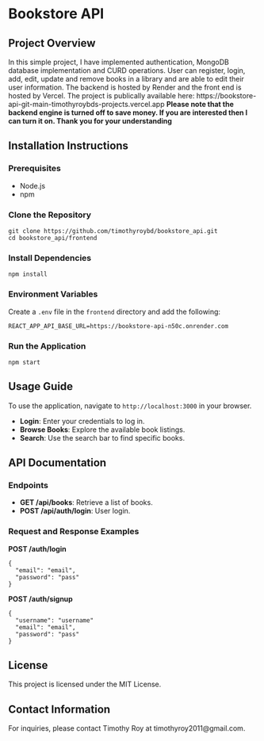 <!DOCTYPE html>
<html lang="en">
<head>
  <meta charset="UTF-8">
  <meta name="viewport" content="width=device-width, initial-scale=1.0">
 
</head>
<body>

<h1>Bookstore API</h1>

<h2 id="project-overview">Project Overview</h2>
<p>In this simple project, I have implemented authentication, MongoDB database implementation and CURD operations. User can register, login, add, edit, update and remove books in a library and are able to edit their user information. The backend is hosted by Render and the front end is hosted by Vercel. The project is publically available here: https://bookstore-api-git-main-timothyroybds-projects.vercel.app 
<strong>Please note that the backend engine is turned off to save money. If you are interested then I can turn it on. Thank you for your understanding</strong></p>

<h2 id="installation-instructions">Installation Instructions</h2>

<h3>Prerequisites</h3>
<ul>
  <li>Node.js</li>
  <li>npm</li>
</ul>

<h3>Clone the Repository</h3>
<pre><code>git clone https://github.com/timothyroybd/bookstore_api.git
cd bookstore_api/frontend
</code></pre>

<h3>Install Dependencies</h3>
<pre><code>npm install
</code></pre>

<h3>Environment Variables</h3>
<p>Create a <code>.env</code> file in the <code>frontend</code> directory and add the following:</p>
<pre><code>REACT_APP_API_BASE_URL=https://bookstore-api-n50c.onrender.com
</code></pre>

<h3>Run the Application</h3>
<pre><code>npm start
</code></pre>

<h2 id="usage-guide">Usage Guide</h2>
<p>To use the application, navigate to <code>http://localhost:3000</code> in your browser.</p>
<ul>
  <li><strong>Login</strong>: Enter your credentials to log in.</li>
  <li><strong>Browse Books</strong>: Explore the available book listings.</li>
  <li><strong>Search</strong>: Use the search bar to find specific books.</li>
</ul>

<h2 id="api-documentation">API Documentation</h2>

<h3>Endpoints</h3>
<ul>
  <li><strong>GET /api/books</strong>: Retrieve a list of books.</li>
  <li><strong>POST /api/auth/login</strong>: User login.</li>
</ul>

<h3>Request and Response Examples</h3>


<p><strong>POST /auth/login</strong></p>
<pre><code>{
  "email": "email",
  "password": "pass"
}
</code></pre>
<p><strong>POST /auth/signup</strong></p>
<pre><code>{
  "username": "username"
  "email": "email",
  "password": "pass"
}
</code></pre>


<h2 id="license">License</h2>
<p>This project is licensed under the MIT License.</p>

<h2 id="contact-information">Contact Information</h2>
<p>For inquiries, please contact Timothy Roy at timothyroy2011@gmail.com.</p>

</body>
</html>

